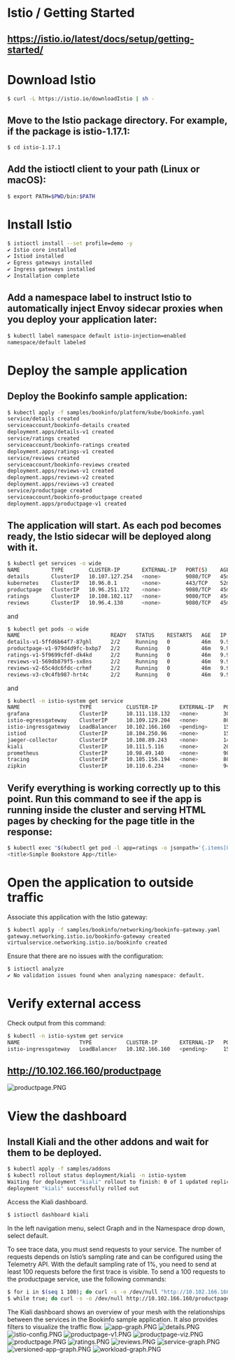 # Istio / Getting Started 
## https://istio.io/latest/docs/setup/getting-started/

# Download Istio
```bash
$ curl -L https://istio.io/downloadIstio | sh -
```

## Move to the Istio package directory. For example, if the package is istio-1.17.1:
```bash
$ cd istio-1.17.1
```

## Add the istioctl client to your path (Linux or macOS):
```bash
$ export PATH=$PWD/bin:$PATH
```

# Install Istio
```bash
$ istioctl install --set profile=demo -y
✔ Istio core installed
✔ Istiod installed
✔ Egress gateways installed
✔ Ingress gateways installed
✔ Installation complete
```

## Add a namespace label to instruct Istio to automatically inject Envoy sidecar proxies when you deploy your application later:
```bash
$ kubectl label namespace default istio-injection=enabled
namespace/default labeled
```

# Deploy the sample application
## Deploy the Bookinfo sample application:

```bash
$ kubectl apply -f samples/bookinfo/platform/kube/bookinfo.yaml
service/details created
serviceaccount/bookinfo-details created
deployment.apps/details-v1 created
service/ratings created
serviceaccount/bookinfo-ratings created
deployment.apps/ratings-v1 created
service/reviews created
serviceaccount/bookinfo-reviews created
deployment.apps/reviews-v1 created
deployment.apps/reviews-v2 created
deployment.apps/reviews-v3 created
service/productpage created
serviceaccount/bookinfo-productpage created
deployment.apps/productpage-v1 created
```

## The application will start. As each pod becomes ready, the Istio sidecar will be deployed along with it.

```bash
$ kubectl get services -o wide
NAME          TYPE        CLUSTER-IP       EXTERNAL-IP   PORT(S)    AGE   SELECTOR
details       ClusterIP   10.107.127.254   <none>        9080/TCP   45m   app=details
kubernetes    ClusterIP   10.96.0.1        <none>        443/TCP    52m   <none>
productpage   ClusterIP   10.96.251.172    <none>        9080/TCP   45m   app=productpage
ratings       ClusterIP   10.108.102.117   <none>        9080/TCP   45m   app=ratings
reviews       ClusterIP   10.96.4.130      <none>        9080/TCP   45m   app=reviews
```

and

```bash
$ kubectl get pods -o wide
NAME                             READY   STATUS    RESTARTS   AGE   IP            NODE     NOMINATED NODE   READINESS GATES
details-v1-5ffd6b64f7-87ghl      2/2     Running   0          46m   9.9.251.67    ub18c2   <none>           <none>
productpage-v1-979d4d9fc-bxbp7   2/2     Running   0          46m   9.9.234.133   ub18c1   <none>           <none>
ratings-v1-5f9699cfdf-dk4kd      2/2     Running   0          46m   9.9.234.132   ub18c1   <none>           <none>
reviews-v1-569db879f5-sx8ns      2/2     Running   0          46m   9.9.251.66    ub18c2   <none>           <none>
reviews-v2-65c4dc6fdc-crhmf      2/2     Running   0          46m   9.9.234.131   ub18c1   <none>           <none>
reviews-v3-c9c4fb987-hrt4c       2/2     Running   0          46m   9.9.251.68    ub18c2   <none>           <none>
```

and 

```bash
$ kubectl -n istio-system get service
NAME                   TYPE           CLUSTER-IP       EXTERNAL-IP   PORT(S)                                                                      AGE
grafana                ClusterIP      10.111.118.132   <none>        3000/TCP                                                                     39m
istio-egressgateway    ClusterIP      10.109.129.204   <none>        80/TCP,443/TCP                                                               51m
istio-ingressgateway   LoadBalancer   10.102.166.160   <pending>     15021:31080/TCP,80:31890/TCP,443:30547/TCP,31400:31158/TCP,15443:31197/TCP   51m
istiod                 ClusterIP      10.104.250.96    <none>        15010/TCP,15012/TCP,443/TCP,15014/TCP                                        52m
jaeger-collector       ClusterIP      10.108.89.243    <none>        14268/TCP,14250/TCP,9411/TCP                                                 39m
kiali                  ClusterIP      10.111.5.116     <none>        20001/TCP,9090/TCP                                                           39m
prometheus             ClusterIP      10.98.49.140     <none>        9090/TCP                                                                     39m
tracing                ClusterIP      10.105.156.194   <none>        80/TCP,16685/TCP                                                             39m
zipkin                 ClusterIP      10.110.6.234     <none>        9411/TCP                                                                     39m

```

## Verify everything is working correctly up to this point. Run this command to see if the app is running inside the cluster and serving HTML pages by checking for the page title in the response:

```bash
$ kubectl exec "$(kubectl get pod -l app=ratings -o jsonpath='{.items[0].metadata.name}')" -c ratings -- curl -sS productpage:9080/productpage | grep -o "<title>.*</title>"
<title>Simple Bookstore App</title>
```

# Open the application to outside traffic

Associate this application with the Istio gateway:

```bash
$ kubectl apply -f samples/bookinfo/networking/bookinfo-gateway.yaml
gateway.networking.istio.io/bookinfo-gateway created
virtualservice.networking.istio.io/bookinfo created
```

Ensure that there are no issues with the configuration:

```bash
$ istioctl analyze
✔ No validation issues found when analyzing namespace: default.
```

# Verify external access
Check output from this command:

```bash
$ kubectl -n istio-system get service
NAME                   TYPE           CLUSTER-IP       EXTERNAL-IP   PORT(S)                                                                      AGE
istio-ingressgateway   LoadBalancer   10.102.166.160   <pending>     15021:31080/TCP,80:31890/TCP,443:30547/TCP,31400:31158/TCP,15443:31197/TCP   51m
```

## http://10.102.166.160/productpage
![productpage.PNG](./images/productpage.PNG)


# View the dashboard

## Install Kiali and the other addons and wait for them to be deployed.

```bash
$ kubectl apply -f samples/addons
$ kubectl rollout status deployment/kiali -n istio-system
Waiting for deployment "kiali" rollout to finish: 0 of 1 updated replicas are available...
deployment "kiali" successfully rolled out
```

Access the Kiali dashboard.
```bash
$ istioctl dashboard kiali
```

In the left navigation menu, select Graph and in the Namespace drop down, select default.

To see trace data, you must send requests to your service. The number of requests depends on Istio’s sampling rate and can be configured using the Telemetry API. With the default sampling rate of 1%, you need to send at least 100 requests before the first trace is visible. To send a 100 requests to the productpage service, use the following commands:
```bash
$ for i in $(seq 1 100); do curl -s -o /dev/null "http://10.102.166.160/productpage"; done
$ while true; do curl -s -o /dev/null http://10.102.166.160/productpage; done
```

The Kiali dashboard shows an overview of your mesh with the relationships between the services in the Bookinfo sample application. It also provides filters to visualize the traffic flow.
![app-graph.PNG](./images/app-graph.PNG)
![details.PNG](./images/details.PNG)
![istio-config.PNG](./images/istio-config.PNG)
![productpage-v1.PNG](./images/productpage-v1.PNG)
![productpage-viz.PNG](./images/productpage-viz.PNG)
![productpage.PNG](./images/productpage.PNG)
![ratings.PNG](./images/ratings.PNG)
![reviews.PNG](./images/reviews.PNG)
![service-graph.PNG](./images/service-graph.PNG)
![versioned-app-graph.PNG](./images/versioned-app-graph.PNG)
![workload-graph.PNG](./images/workload-graph.PNG)

